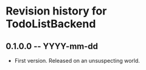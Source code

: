 # Revision history for TodoListBackend

## 0.1.0.0 -- YYYY-mm-dd

* First version. Released on an unsuspecting world.
